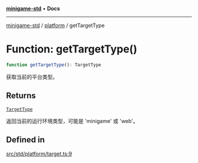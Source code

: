 [**minigame-std**](../../../README.md) • **Docs**

***

[minigame-std](../../../README.md) / [platform](../README.md) / getTargetType

# Function: getTargetType()

```ts
function getTargetType(): TargetType
```

获取当前的平台类型。

## Returns

[`TargetType`](../type-aliases/TargetType.md)

返回当前的运行环境类型，可能是 'minigame' 或 'web'。

## Defined in

[src/std/platform/target.ts:9](https://github.com/JiangJie/minigame-std/blob/0b3f4c24a764d15c8d4cfbfab659d3f6c53dfd93/src/std/platform/target.ts#L9)
